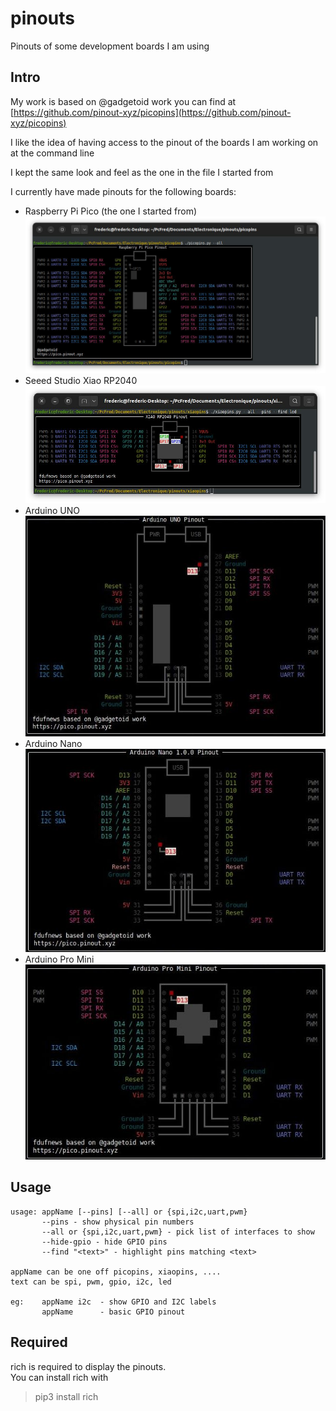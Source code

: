 # pinouts
Pinouts of some development boards I am using

## Intro
My work is based on @gadgetoid work you can find at [https://github.com/pinout-xyz/picopins](https://github.com/pinout-xyz/picopins)

I like the idea of having access to the pinout of the boards I am working on at the command line

I kept the same look and feel as the one in the file I started from

I currently have made pinouts for the following boards:  
- Raspberry Pi Pico (the one I started from)
![picopins](doc/picopins.jpg)
- Seeed Studio Xiao RP2040
![xiaopins](doc/xiaopins.jpg)
- Arduino UNO
![unopins](doc/unopins.jpg)
- Arduino Nano
![nanopins](doc/nanopins.jpg)
- Arduino Pro Mini
![prominipins](doc/prominipins.jpg)

## Usage
```
usage: appName [--pins] [--all] or {spi,i2c,uart,pwm}
       --pins - show physical pin numbers
       --all or {spi,i2c,uart,pwm} - pick list of interfaces to show
       --hide-gpio - hide GPIO pins
       --find "<text>" - highlight pins matching <text>

appName can be one off picopins, xiaopins, ....
text can be spi, pwm, gpio, i2c, led

eg:    appName i2c  - show GPIO and I2C labels
       appName      - basic GPIO pinout
```

## Required
rich is required to display the pinouts.  
You can install rich with
> pip3 install rich
